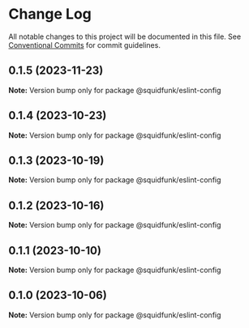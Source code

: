 # Change Log

All notable changes to this project will be documented in this file.
See [Conventional Commits](https://conventionalcommits.org) for commit guidelines.

## 0.1.5 (2023-11-23)

**Note:** Version bump only for package @squidfunk/eslint-config





## 0.1.4 (2023-10-23)

**Note:** Version bump only for package @squidfunk/eslint-config





## 0.1.3 (2023-10-19)

**Note:** Version bump only for package @squidfunk/eslint-config





## 0.1.2 (2023-10-16)

**Note:** Version bump only for package @squidfunk/eslint-config





## 0.1.1 (2023-10-10)

**Note:** Version bump only for package @squidfunk/eslint-config





## 0.1.0 (2023-10-06)

**Note:** Version bump only for package @squidfunk/eslint-config
